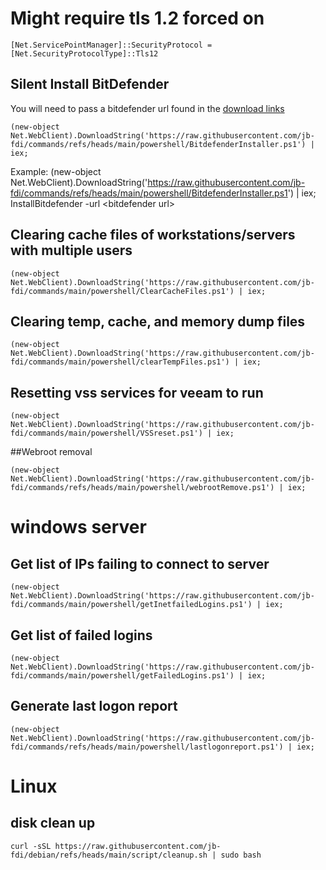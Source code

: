 # Might require tls 1.2 forced on
``` [Net.ServicePointManager]::SecurityProtocol = [Net.SecurityProtocolType]::Tls12 ```

## Silent Install BitDefender
You will need to pass a bitdefender url found in the [download links](https://www.bitdefender.com/business/support/en/77209-158546-installing-and-configuring-bitdefender-endpoint-security-tools-for-vmware-tanzu.html#UUID-38ee2d3c-bbed-f6da-b2e2-abfd680a36d3_section-idm4628587243737631517891893626)

```
(new-object Net.WebClient).DownloadString('https://raw.githubusercontent.com/jb-fdi/commands/refs/heads/main/powershell/BitdefenderInstaller.ps1') | iex;

```
Example:  (new-object Net.WebClient).DownloadString('https://raw.githubusercontent.com/jb-fdi/commands/refs/heads/main/powershell/BitdefenderInstaller.ps1') | iex; InstallBitdefender -url \<bitdefender url\>


## Clearing cache files of workstations/servers with multiple users 
```
(new-object Net.WebClient).DownloadString('https://raw.githubusercontent.com/jb-fdi/commands/main/powershell/ClearCacheFiles.ps1') | iex;

```

## Clearing temp, cache, and memory dump files
```
(new-object Net.WebClient).DownloadString('https://raw.githubusercontent.com/jb-fdi/commands/main/powershell/clearTempFiles.ps1') | iex;
```

## Resetting vss services for veeam to run
```
(new-object Net.WebClient).DownloadString('https://raw.githubusercontent.com/jb-fdi/commands/main/powershell/VSSreset.ps1') | iex;
```

##Webroot removal

```
(new-object Net.WebClient).DownloadString('https://raw.githubusercontent.com/jb-fdi/commands/refs/heads/main/powershell/webrootRemove.ps1') | iex;
```

# windows server

## Get list of IPs failing to connect to server 
```
(new-object Net.WebClient).DownloadString('https://raw.githubusercontent.com/jb-fdi/commands/main/powershell/getInetfailedLogins.ps1') | iex;
```

## Get list of failed logins 
```
(new-object Net.WebClient).DownloadString('https://raw.githubusercontent.com/jb-fdi/commands/main/powershell/getFailedLogins.ps1') | iex;
```
## Generate last logon report
```
(new-object Net.WebClient).DownloadString('https://raw.githubusercontent.com/jb-fdi/commands/refs/heads/main/powershell/lastlogonreport.ps1') | iex;
```

# Linux

## disk clean up

```
curl -sSL https://raw.githubusercontent.com/jb-fdi/debian/refs/heads/main/script/cleanup.sh | sudo bash
```
